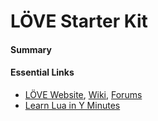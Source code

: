 # LÖVE Starter Kit

#### Summary



#### Essential Links

- [LÖVE Website](https://love2d.org/), [Wiki](https://love2d.org/wiki/Main_Page), [Forums](https://love2d.org/forums/)
- [Learn Lua in Y Minutes](https://learnxinyminutes.com/docs/lua/)
